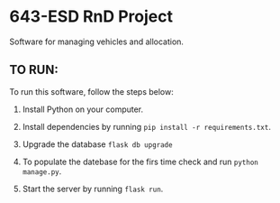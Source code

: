 # 643-ESD RnD Project

Software for managing vehicles and allocation.

## TO RUN:

To run this software, follow the steps below:

1. Install Python on your computer.

2. Install dependencies by running `pip install -r requirements.txt`.

3. Upgrade the database `flask db upgrade`

4. To populate the datebase for the firs time check and run `python manage.py`.

5. Start the server by running `flask run`.